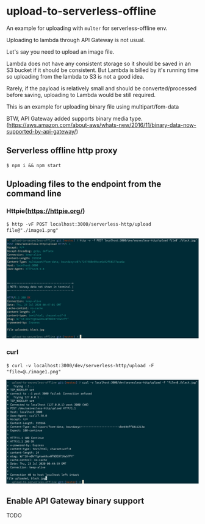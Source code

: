 # upload-to-serverless-offline
An example for uploading with `multer` for serverless-offline env.

Uploading to lambda through API Gateway is not usual.

Let's say you need to upload an image file.

Lambda does not have any consistent storage so it should be saved in an S3 bucket if it should be consistent.
But Lambda is billed by it's running time so uploading from the lambda to S3 is not a good idea.

Rarely, if the payload is relatively small and should be converted/processed before saving, uploading to Lambda would be still required.

This is an example for uploading binary file using multipart/fom-data

BTW, API Gateway added supports binary media type. (https://aws.amazon.com/about-aws/whats-new/2016/11/binary-data-now-supported-by-api-gateway/)

## Serverless offline http proxy

```
$ npm i && npm start
```

## Uploading files to the endpoint from the command line

### Httpie(https://httpie.org/)

```
$ http -vF POST localhost:3000/serverless-http/upload file@"./image1.png"
```

![image1](https://raw.githubusercontent.com/kennyhyun/upload-to-serverless-offline/master/image1.png)

### curl

```
$ curl -v localhost:3000/dev/serverless-http/upload -F "file=@./image1.png"
```

![image1](https://raw.githubusercontent.com/kennyhyun/upload-to-serverless-offline/master/image2.png)

## Enable API Gateway binary support

TODO
